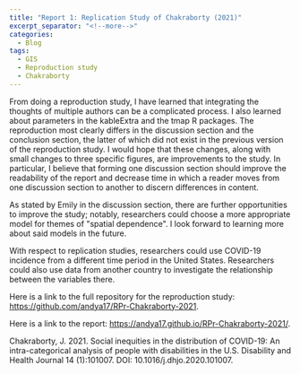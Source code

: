 ```yaml
---
title: "Report 1: Replication Study of Chakraborty (2021)"
excerpt_separator: "<!--more-->"
categories:
  - Blog
tags:
  - GIS
  - Reproduction study
  - Chakraborty
---
```


From doing a reproduction study, I have learned that integrating the thoughts of multiple authors can be a complicated process. I also learned about parameters in the kableExtra and the tmap R packages. The reproduction most clearly differs in the discussion section and the conclusion section, the latter of which did not exist in the previous version of the reproduction study. I would hope that these changes, along with small changes to three specific figures, are improvements to the study. In particular, I believe that forming one discussion section should improve the readability of the report and decrease time in which a reader moves from one discussion section to another to discern differences in content.

As stated by Emily in the discussion section, there are further opportunities to improve the study; notably, researchers could choose a more appropriate model for themes of "spatial dependence". I look forward to learning more about said models in the future.

With respect to replication studies, researchers could use COVID-19 incidence from a different time period in the United States. Researchers could also use data from another country to investigate the relationship between the variables there.

Here is a link to the full repository for the reproduction study: https://github.com/andya17/RPr-Chakraborty-2021. 

Here is a link to the report: https://andya17.github.io/RPr-Chakraborty-2021/. 

Chakraborty, J. 2021. Social inequities in the distribution of COVID-19: An intra-categorical analysis of people with disabilities in the U.S. Disability and Health Journal 14 (1):101007. DOI: 10.1016/j.dhjo.2020.101007.
